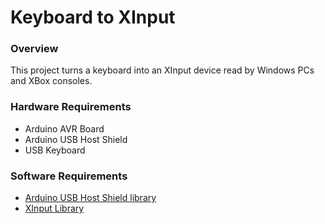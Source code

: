 # Keyboard to XInput

### Overview

This project turns a keyboard into an XInput device read by Windows PCs and XBox consoles.

### Hardware Requirements

- Arduino AVR Board
- Arduino USB Host Shield
- USB Keyboard

### Software Requirements

- [Arduino USB Host Shield library](https://docs.arduino.cc/retired/shields/arduino-usb-host-shield)
- [XInput Library](https://www.arduino.cc/reference/en/libraries/xinput/)